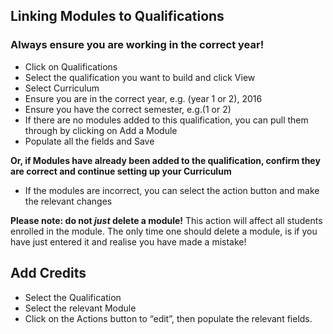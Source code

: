 ## **Linking Modules to Qualifications**

### Always ensure you are working in the correct year!

-	Click on Qualifications
-	Select the qualification you want to build and click View
-	Select Curriculum
-	Ensure you are in the correct year, e.g. (year 1 or 2), 2016
-	Ensure you have the correct semester, e.g.(1 or 2)
-	If there are no modules added to this qualification, you can pull them through by clicking on Add a Module
-	Populate all the fields and Save

  **Or, if Modules have already been added to the qualification, confirm they are correct and continue setting up your Curriculum**

-	If the modules are incorrect, you can select the action button and make the relevant changes

**Please note: do not *just* delete a module!** This action will affect all students enrolled in the module. The only time one should delete a module, is if you have just entered it and realise you have made a mistake! 

 
## **Add Credits**

 - Select the Qualification
 - Select the relevant Module
 - Click on the Actions button to “edit”, then populate the relevant fields. 

